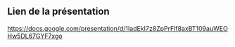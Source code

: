   ## Lien de la présentation

  https://docs.google.com/presentation/d/1IadEkI7z8ZpPrFlf8axBT109auWEOHw5DL67GYF7xgo